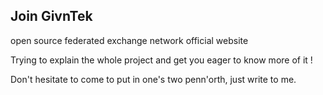 ## Join GivnTek

open source federated exchange network official website

Trying to explain the whole project and get you eager to know more of it !

Don't hesitate to come to put in one's two penn'orth, just write to me.

